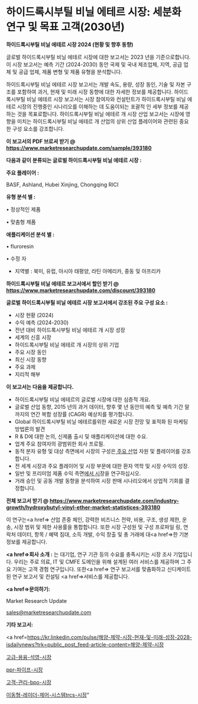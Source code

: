 # 하이드록시부틸 비닐 에테르 시장: 세분화 연구 및 목표 고객(2030년)

<strong>하이드록시부틸 비닐 에테르 시장 2024 (현황 및 향후 동향)</strong>

글로벌 하이드록시부틸 비닐 에테르 시장에 대한 보고서는 2023 년을 기준으로합니다.이 시장 보고서는 예측 기간 (2024-2030) 동안 국제 및 국내 제조업체, 지역, 공급 업체 및 공급 업체, 제품 변형 및 제품 유형을 분석합니다.

하이드록시부틸 비닐 에테르 시장 보고서는 개발 속도, 용량, 성장 동인, 기술 및 자본 구조를 포함하여 과거, 현재 및 미래 시장 동향에 대한 자세한 정보를 제공합니다. 하이드록시부틸 비닐 에테르 시장 보고서는 시장 참여자와 컨설턴트가 하이드록시부틸 비닐 에테르 시장의 진행중인 시나리오를 이해하는 데 도움이되는 포괄적 인 세부 정보를 제공하는 것을 목표로합니다. 하이드록시부틸 비닐 에테르 개 시장 산업 보고서는 시장에 영향을 미치는 하이드록시부틸 비닐 에테르 개 산업의 상위 산업 플레이어와 관련된 중요한 구성 요소를 강조합니다.



<strong>이 보고서의 PDF 브로셔 받기 @ <a href=https://www.marketresearchupdate.com/sample/393180>https://www.marketresearchupdate.com/sample/393180</a></strong>



<strong>다음과 같이 분류되는 글로벌 하이드록시부틸 비닐 에테르 시장 :</strong>



<strong>주요 플레이어 :</strong>

BASF, Ashland, Hubei Xinjing, Chongqing RICI



<strong>유형 분석 별 :</strong>

• 정상적인 제품

• 맞춤형 제품



<strong>애플리케이션 분석 별 :</strong>

• fluroresin

• 수정 자

<ul>
  <li>지역별 : 북미, 유럽, 아시아 태평양, 라틴 아메리카, 중동 및 아프리카</li>
</ul>


<strong>하이드록시부틸 비닐 에테르 보고서에서 할인 받기 @ <a href=https://www.marketresearchupdate.com/discount/393180>https://www.marketresearchupdate.com/discount/393180</a></strong>



<strong>글로벌 하이드록시부틸 비닐 에테르 시장 보고서에서 강조된 주요 구성 요소 :</strong>
<ul>
  <li>시장 현황 (2024)</li>
  <li>수익 예측 (2024-2030)</li>
  <li>전년 대비 하이드록시부틸 비닐 에테르 개 시장 성장</li>
  <li>세계의 신흥 시장</li>
  <li>하이드록시부틸 비닐 에테르 개 시장의 상위 기업</li>
  <li>주요 시장 동인</li>
  <li>최신 시장 동향</li>
  <li>주요 과제</li>
  <li>지리적 해부</li>
</ul>


<strong>이 보고서는 다음을 제공합니다.</strong>
<ul>
  <li>하이드록시부틸 비닐 에테르의 글로벌 시장에 대한 심층적 개요.</li>
  <li>글로벌 산업 동향, 2015 년의 과거 데이터, 향후 몇 년 동안의 예측 및 예측 기간 말까지의 연간 복합 성장률 (CAGR) 예상치를 평가합니다.</li>
  <li>Global 하이드록시부틸 비닐 에테르를위한 새로운 시장 전망 및 표적화 된 마케팅 방법론의 발견</li>
  <li>R &amp; D에 대한 논의, 신제품 출시 및 애플리케이션에 대한 수요.</li>
  <li>업계 주요 참여자의 광범위한 회사 프로필.</li>
  <li>동적 분자 유형 및 대상 측면에서 시장의 구성은<a href=> 주요 산</a>업 자원 및 플레이어를 강조합니다.</li>
  <li>전 세계 시장과 주요 플레이어 및 시장 부문에 대한 환자 역학 및 시장 수익의 성장.</li>
  <li>일반 및 프리미엄 제품 수익 측면<a href=>에서 시</a>장을 연구하십시오.</li>
  <li>거래 승인 및 공동 개발 동향을 분석하여 시장 판매 시나리오에서 상업적 기회를 결정합니다.</li>
</ul>



<strong>전체 보고서 받기 @ <a href=https://www.marketresearchupdate.com/industry-growth/hydroxybutyl-vinyl-ether-market-statistices-393180>https://www.marketresearchupdate.com/industry-growth/hydroxybutyl-vinyl-ether-market-statistices-393180</a></strong>

이 연구는<a href=> 산업 존중</a> 체인, 강력한 비즈니스 전략, 비용, 구조, 생성 제한, 운송, 시장 범위 및 제한 사용률을 통합합니다. 또한 시장 구성원 및 구성 프로파일 링, 연락처 데이터, 항목 / 혜택 침대, 소득 개발, 수익 창출 및 총 거래에 대<a href=>한 기본 </a>정보를 제공합니다.



<strong><a href=>회사 소</a>개 :</strong>
는 대기업, 연구 기관 등의 수요를 충족시키는 시장 조사 기업입니다. 우리는 주로 의료, IT 및 CMFE 도메인을 위해 설계된 여러 서비스를 제공하며 그 주요 기여는 고객 경험 연구입니다. 또한<a href=> 연구 보</a>고서를 맞춤화하고 신디케이트 된 연구 보고서 및 컨설팅 <a href=>서비스</a>를 제공합니다.



<strong><a href=>문의하기:</a></strong>

Market Research Update

sales@marketresearchupdate.com



<strong>기타 보고서:</strong>

<a href=https://kr.linkedin.com/pulse/해양-제약-시장-현재-및-미래-성장-2028-isdailynews?trk=public_post_feed-article-content>해양-제약-시장</a>

<a href=https://www.linkedin.com/pulse/고급-용융-석영-시장-규모-및-성장-2023-consumer-connection-chronicles-24-/>고급-용융-석영-시장</a>

<a href=https://www.linkedin.com/pulse/ppr-파이프-시장-현재-및-미래-성장-2029-consumer-connection-compendium-ana-urdkf/>ppr-파이프-시장</a>

<a href=https://www.linkedin.com/pulse/고객-관리-bpo-시장-경쟁-분석-및-성장-잠재력-2029-consumer-connection-chronicles-24--rcyuf/>고객-관리-bpo-시장</a>

<a href=https://www.linkedin.com/pulse/이동형-레이더-제어-시스템trcs-시장-진입-전략-및-위험-평가2030년-em5zf/>이동형-레이더-제어-시스템trcs-시장</a>"
